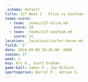 ```yaml
---
_schema: default
title: S27 Week 1 - Olive vs Seafoam
teams-score:
  - team: _teams/s27-olive.md
    score: 19
  - team: _teams/s27-seafoam.md
    score: 31
location: _locations/carter-baron.md
field: '2'
date: 2024-09-08 10:45:00 -0400
season: 27
week: 1
mvp: Art H., Scott Graham
game-ball: James F., Jay Wilkins
sportsperson: Darryl P., Adrian S.
---
```

